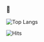 ### 👋

![Top Langs](https://github-readme-stats.vercel.app/api/top-langs/?username=Olkanaut&langs_count=10&layout=compact&theme=tokyonight&hide=shell,Makefile,roff,php,CSS,Dockerfile&count_private=true&count_forked=true&hide_border=true&exclude_repo=21_ft_printf,21_libft,21_gnl,21_libasm,21_cub_draft,21_cub3D,21_exam_rank03,21_exam_rank02,minilibx-linux)

![Hits](https://hitcounter.pythonanywhere.com/count/tag.svg?url=https://github.com/Olkanaut)
